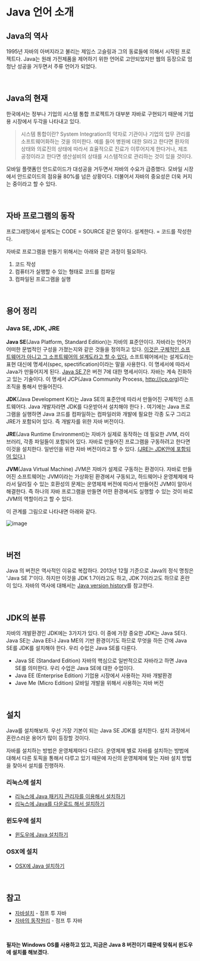# Java 언어 소개

## Java의 역사
1995년  자바의 아버지라고 불리는 제임스 고슬링과 그의 동료들에 의해서 시작된 프로젝트다. Java는 원래 가전제품을 제어하기 위한 언어로 고안되었지만 웹의 등장으로 엄청난 성공을 거두면서 주류 언어가 되었다.

</br>

## Java의 현재
한국에서는 정부나 기업의 시스템 통합 프로젝트가 대부분 자바로 구현되기 때문에 기업용 시장에서 두각을 나타내고 있다.
> 시스템 통합이란? System Integration의 약자로 기관이나 기업의 업무 관리를 소프트웨어화하는 것을 의미한다. 예를 들어 병원에 대한 SI라고 한다면 환자의 상태와 의료진의 상태에 따라서 효율적으로 진료가 이루어지게 한다거나, 제조 공정이라고 한다면 생산설비의 상태를 시스템적으로 관리하는 것이 있을 것이다.

모바일 플랫폼인 안드로이드가 대성공을 거두면서 자바의 수요가 급증했다. 모바일 시장에서 안드로이드의 점유율 80%를 넘은 상황이다. 더불어서 자바의 중요성은 더욱 커지는 중이라고 할 수 있다.

</br>

## 자바 프로그램의 동작
프로그래밍에서 설계도는 CODE = SOURCE 같은 말이다.
설계한다. = 코드를 작성한다.

자바로 프로그램을 만들기 위해서는 아래와 같은 과정이 필요하다.
1. 코드 작성
2. 컴퓨터가 실행할 수 있는 형태로 코드를 컴파일
3. 컴파일된 프로그램을 실행

</br>

## 용어 정리
### Java SE, JDK, JRE

**Java SE**(Java Platform, Standard Edition)는 자바의 표준안이다. 자바라는 언어가 어떠한 문법적인 구성을 가졌는지와 같은 것들을 정의하고 있다. <U>이것은 구체적인 소프트웨어가 아니고 그 소프트웨어의 설계도라고 할 수 있다.</U> 소프트웨어에서는 설게도라는 표현 대신에 명세서(spec, spectification)이라는 말을 사용한다. 이 명세서에 따라서 Java가 만들어지게 된다. [Java SE 7](https://docs.oracle.com/javase/specs/jls/se7/html/index.html)은 버전 7에 대한 명세서이다. 자바는 계속 진화하고 있는 기술이다. 이 명세서 JCP(Java Community Process, http://jcp.org)라는 조직을 통해서 만들어진다.

**JDK**(Java Development Kit)는 Java SE의 표준안에 따라서 만들어진 구체적인 소프트웨어다. Java 개발자라면 JDK를 다운받아서 설치해야 한다ㅏ. 여기에는 Java 프로그램을 실행하면 Java 코드를 컴파일하는 컴파일러와 개발에 필요한 각종 도구 그리고 JRE가 포함되어 있다. 즉 개발자를 위한 자바 버전이다.

**JRE**(Java Runtime Environment)는 자바가 실제로 동작하는 데 필요한 JVM, 라이브러리, 각종 파일들이 포함되어 있다. 자바로 만들어진 프로그램을 구동하려고 한다면 이것을 설치한다. 일반인을 위한 자바 버전이라고 할 수 있다. <u>(JRE는 JDK안에 포함되어 있다.)</u>

**JVM**(Java Virtual Machine) JVM은 자바가 설제로 구동하는 환경이다. 자바로 만들어진 소프트웨어는 JVM이라는 가상화된 환경에서 구동되고, 하드웨어나 운영체제에 따라서 달라질 수 있는 호환성의 문제는 운영체제 버전에 따라서 만들어진 JVM이 알아서 해결한다. 즉 하나의 자바 프로그램을 만들면 어떤 환경에서도 실행할 수 있는 것이 바로 JVM의 역할이라고 할 수 있다.

이 관계를 그림으로 나타내면 아래와 같다.

![image](https://s3.ap-northeast-2.amazonaws.com/opentutorials-user-file/module/516/1842.jpg)

</br>

## 버전
Java 의 버전은 역사적인 이유로 복잡하다. 2013년 12월 기준으로 Java의 정식 명칭은 'Java SE 7'이다. 하지만 이것을 JDK 1.7이라고도 하고, JDK 7이라고도 하므로 혼란이 있다. 자바의 역사에 대해서는 [Java version history](https://en.wikipedia.org/wiki/Java_version_history)를 참고한다.

</br>

## JDK의 분류
자바의 개발환경인 JDK에는 3가지가 있다. 이 중에 가장 중요한 JDK는 Java SE다. Java SE는 Java EE나 Java ME의 기반 환경이기도 하므로 무엇을 하든 간에 Java SE를 JDK를 설치해야 한다. 우리 수업은 Java SE를 다룬다.
- Java SE (Standard Edition)
자바의 핵심으로 일반적으로 자바라고 하면 Java SE를 의미한다. 우리 수업은 Java SE에 대한 수업이다.
- Java EE (Enterprise Edition) 
기업용 시장에서 사용하는 자바 개발환경
- Jave Me (Micro Edition)
모바일 개발을 위해서 사용하는 자바 버전

</br>

## 설치
Java를 설치해보자. 우선 가장 기본이 되는 Java SE JDK를 설치한다. 설치 과정에서 혼란스러운 용어가 많이 등장할 것이다.  

자바를 설치하는 방법은 운영체제마다 다르다. 운영체제 별로 자바를 설치하는 방법에 대해서 다른 토픽을 통해서 다루고 있기 때문에 자신의 운영체제에 맞는 자바 설치 방법을 찾아서 설치를 진행하자. 
### 리눅스에 설치
- [리눅스에 Java 패키지 관리자를 이용해서 설치하기](https://opentutorials.org/module/516/5555)
- [리눅스에 Java를 다운로드 해서 설치하기](https://opentutorials.org/module/516/5558)
### 윈도우에 설치
- [윈도우에 Java 설치하기](https://opentutorials.org/module/516/5556)
### OSX에 설치
- [OSX에 Java 설치하기](https://opentutorials.org/module/516/5557)

</br>

## 참고
- [자바설치](https://wikidocs.net/book/31) - 점프 투 자바
- [자바의 동작원리](https://wikidocs.net/book/31) - 점프 투 자바

</br>

**필자는 Windows OS를 사용하고 있고, 지금은 Java 8 버전이기 떄문에 맞춰서 윈도우에 설치를 해보겠다.**